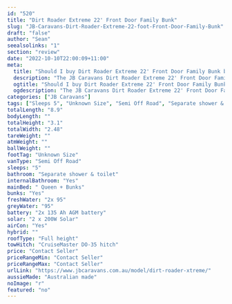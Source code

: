 ```yaml
---
id: "520"
title: "Dirt Roader Extreme 22' Front Door Family Bunk"
slug: "JB-Caravans-Dirt-Roader-Extreme-22-foot-Front-Door-Family-Bunk"
draft: "false"
author: "Sean"
seealsolinks: "1"
section: "review"
date: "2022-10-10T22:00:09+11:00"
meta:
  title: "Should I buy Dirt Roader Extreme 22' Front Door Family Bunk by JB Caravans?"
  description: "The JB Caravans Dirt Roader Extreme 22' Front Door Family Bunk is classed as Semi Off Road, and sleeps 5 people. It is Australian made and comes in at Unknown Size. It generally has Separate shower & toilet."
  ogtitle: "Should I buy Dirt Roader Extreme 22' Front Door Family Bunk by JB Caravans?"
  ogdescription: "The JB Caravans Dirt Roader Extreme 22' Front Door Family Bunk is classed as Semi Off Road, and sleeps 5 people. It is Australian made and comes in at Unknown Size. It generally has Separate shower & toilet."
categories: ["JB Caravans"]
tags: ["Sleeps 5", "Unknown Size", "Semi Off Road", "Separate shower & toilet", "Full height", "Price Unknown", "Australian made"]
totalLength: "8.9"
bodyLength: ""
totalHeight: "3.1"
totalWidth: "2.48"
tareWeight: ""
atmWeight: ""
ballWeight: ""
footTag: "Unknown Size"
vanType: "Semi Off Road"
sleeps: "5"
bathroom: "Separate shower & toilet"
internalBathroom: "Yes"
mainBed: " Queen + Bunks"
bunks: "Yes"
freshWater: "2x 95"
greyWater: "95"
battery: "2x 135 Ah AGM battery"
solar: "2 x 200W Solar"
airCon: "Yes"
hybrid: ""
roofType: "Full height"
towHitch: "CruiseMaster DO-35 hitch"
price: "Contact Seller"
priceRangeMin: "Contact Seller"
priceRangeMax: "Contact Seller"
urlLink: "https://www.jbcaravans.com.au/model/dirt-roader-xtreme/"
aussieMade: "Australian made"
noImage: "r"
featured: "no"
---
```

